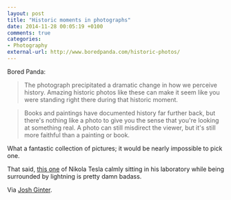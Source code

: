```yaml
---
layout: post
title: "Historic moments in photographs"
date: 2014-11-28 00:05:19 +0100
comments: true
categories: 
- Photography
external-url: http://www.boredpanda.com/historic-photos/
---
```


Bored Panda:

> The photograph precipitated a dramatic change in how we perceive history. Amazing historic photos like these can make it seem like you were standing right there during that historic moment.

> Books and paintings have documented history far further back, but there's nothing like a photo to give you the sense that you're looking at something real. A photo can still misdirect the viewer, but it's still more faithful than a painting or book.

What a fantastic collection of pictures; it would be nearly impossible to pick one. 

That said, [this one](http://www.boredpanda.com/nikola-tesla-sitting-in-his-laboratory-with-his-magnifying-transmitter/) of Nikola Tesla calmly sitting in his laboratory while being surrounded by lightning is pretty damn badass.

Via [Josh Ginter](http://www.thenewsprint.co/2014/11/27/historic-moments-in-photographs/).